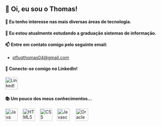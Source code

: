 ## 👋 Oi, eu sou o Thomas!
#### 👀 Eu tenho interesse nas mais diversas áreas de tecnologia.
#### 🌱 Eu estou atualmente estudando a graduação sistemas de informação.
#### 📫 Entre em contato comigo pelo seguinte email:
- pflugthomas04@gmail.com
#### 💼 Conecte-se comigo no LinkedIn!
<div align="left">
<p><a href="https://www.linkedin.com/in/thomas-pflug-95549a241/">
<img src="https://cdn.jsdelivr.net/gh/devicons/devicon@latest/icons/linkedin/linkedin-original.svg" height="40px" alt="LinkedIn"/>
</a></p>    
</div>

#### 📚 Um pouco dos meus conhecimentos...
<div align="left">
<img src="https://cdn.jsdelivr.net/gh/devicons/devicon@latest/icons/java/java-original.svg" height="40px" alt="Java"/>
<img width="8" />
<img src="https://cdn.jsdelivr.net/gh/devicons/devicon@latest/icons/html5/html5-original.svg" height="40px" alt="HTML5"/>
<img width="8" />
<img src="https://cdn.jsdelivr.net/gh/devicons/devicon@latest/icons/css3/css3-original.svg" height="40px" alt="CSS"/>
<img width="8" />
<img src="https://cdn.jsdelivr.net/gh/devicons/devicon@latest/icons/javascript/javascript-original.svg" height="40px" alt="Javascript"/>
<img width="12" />
<img src="https://cdn.jsdelivr.net/gh/devicons/devicon@latest/icons/sqldeveloper/sqldeveloper-original.svg" height="40px" alt="Oracle SQL"/>
          
</div>

          
          


